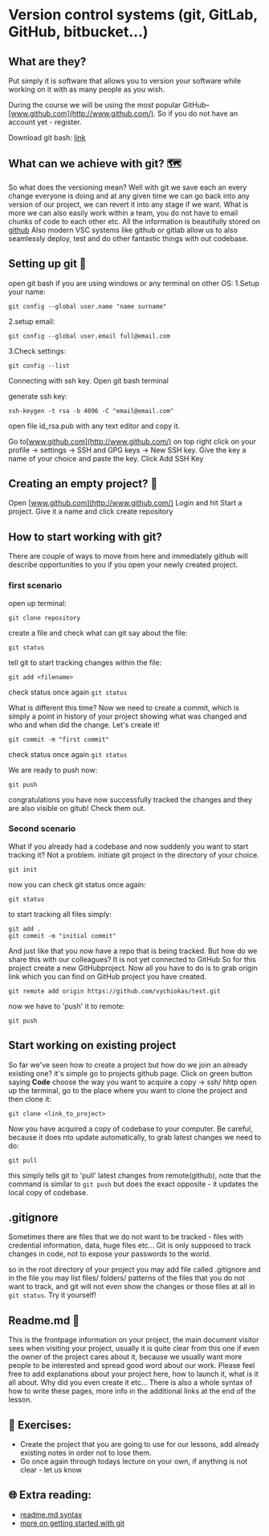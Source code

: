 # Version control systems (git, GitLab, GitHub, bitbucket...)

## What are they?
Put simply it is software that allows you to version your software while working on it with as many people as you wish.

During the course we will be using the most popular GitHub– [www.github.com](http://www.github.com/). So if you do not have an account yet - register.

Download git bash: [link](https://git-scm.com/downloads)

## What can we achieve with git? 🗺️ 

So what does the versioning mean? Well with git we save each an every change everyone is doing and at any given time we can go back into any version of our project, we can revert it into any stage if we want. What is more we can also easily work within a team, you do not have to email chunks of code to each other etc. All the information is beautifully stored on [github](http://www.github.com/) Also modern VSC systems like github or gitlab allow us to also seamlessly deploy, test and do other fantastic things with out codebase.

## Setting up git 🧰 

open git bash if you are using windows or any terminal on other OS:
1.Setup your name:


`git config --global user.name "name surname"`


2.setup email:


`git config --global user.email full@email.com`


3.Check settings:


`git config --list`


Connecting with ssh key. Open git bash terminal

generate ssh key:

`ssh-keygen -t rsa -b 4096 -C "email@email.com"`


open file id_rsa.pub with any text editor and copy it.

Go to[www.github.com](http://www.github.com/) on top right click on your profile -> settings -> SSH and GPG keys -> New SSH key.
Give the key a name of your choice and paste the key. Click Add SSH Key


## Creating an empty project? 📃 
Open [www.github.com](http://www.github.com/) Login and hit Start a project. Give it a name and click create repository

## How to start working with git?

There are couple of ways to move from here and immediately github will describe opportunities to you if you open your newly created project.

### first scenario

open up terminal:

`git clone repository`

create a file and check what can git say about the file:


`git status`

tell git to start tracking changes within the file:

`git add <filename>`

check status once again
`git status`

What is different this time? Now we need to create a commit, which is simply a point in history of your project showing what was changed and who and when did the change. Let's create it!

`git commit -m "first commit"`

check status once again
`git status`

We are ready to push now:

`git push`

congratulations you have now successfully tracked the changes and they are also visible on gitub! Check them out.


### Second scenario

What if you already had a codebase and now suddenly you want to start tracking it? Not a problem.
initiate git project in the directory of your choice.


`git init`

now you can check git status once again:

`git status`

to start tracking all files simply:

```
git add .
git commit -m "initial commit"
```

And just like that you now have a repo that is being tracked. But how do we share this with our colleagues? It is not yet connected to GitHub
So for this project create a new GitHubproject. Now all you have to do is to grab origin link which you can find on GitHub project you have created.


`git remote add origin https://github.com/vychiokas/test.git`

now we have to 'push' it to remote:


`git push`



## Start working on existing project

So far we've seen how to create a project but how do we join an already existing one?
it's simple go to projects github page. Click on green button saying **Code** choose the way you want to acquire a copy -> ssh/ hhtp
open up the terminal, go to the place where you want to clone the project and then clone it:

`git clone <link_to_project>`


Now you have acquired a copy of codebase to your computer. Be careful, because it does nto update automatically, to grab latest changes we need to do:

`git pull`

this simply tells git to 'pull' latest changes from remote(github), note that the command is similar to `git push` but does the exact opposite - it updates the local copy of codebase.

## .gitignore

Sometimes there are files that we do not want to be tracked - files with credential information, data, huge files etc...
Git is only supposed to track changes in code, not to expose your passwords to the world.

so in the root directory of your project you may add file called .gitignore and in the file you may list files/ folders/ patterns of the files that you do not want to track, and git will not even show the changes or those files at all in `git status`. Try it yourself!


## Readme.md 📑 

This is the frontpage information on your project, the main document visitor sees when visiting your project, usually it is quite clear from this one if even the owner of the project cares about it, because we usually want more people to be interested and spread good word about our work.  Please feel free to add explanations about your project here, how to launch it, what is it all about. Why did you even create it etc...
There is also a whole syntax of how to write these pages, more info in the additional links at the end of the lesson.


## 🧠 Exercises:
* Create the project that you are going to use for our lessons, add already existing notes in order not to lose them.
* Go once again through todays lecture on your own, if anything is not clear - let us know

## 🌐 Extra reading:

* [readme.md syntax](https://www.markdownguide.org/basic-syntax/)
* [more on getting started with git](https://product.hubspot.com/blog/git-and-github-tutorial-for-beginners)


